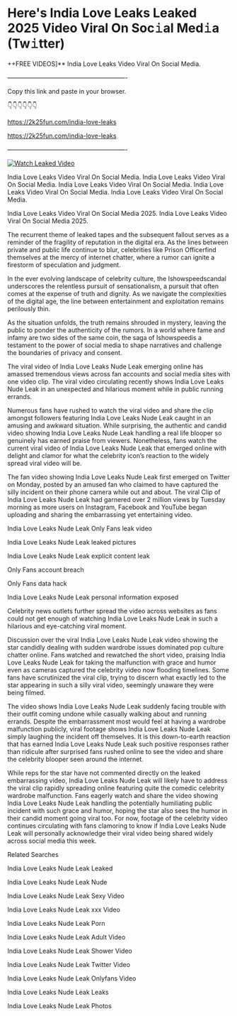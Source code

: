 # Here's India Love Leaks Leaked 2025 Video Viral On Soc𝚒al Med𝚒a (Tw𝚒tter)

++FREE VIDEOS]** India Love Leaks Video Viral On Social Media.

———————————————————-

Copy this link and paste in your browser.

👇👇👇👇👇👇

https://2k25fun.com/india-love-leaks

https://2k25fun.com/india-love-leaks

———————————————————-

[![Watch Leaked Video](https://miro.medium.com/v2/resize:fit:828/format:webp/1*cilzJN44JGOrTw9NJCrNHA.gif "Watch Leaked Video")](https://2k25fun.com/india-love-leaks)

India Love Leaks Video Viral On Social Media. India Love Leaks Video Viral On Social Media. India Love Leaks Video Viral On Social Media. India Love Leaks Video Viral On Social Media. India Love Leaks Video Viral On Social Media.

India Love Leaks Video Viral On Social Media 2025. India Love Leaks Video Viral On Social Media 2025.

The recurrent theme of leaked tapes and the subsequent fallout serves as a reminder of the fragility of reputation in the digital era. As the lines between private and public life continue to blur, celebrities like Prison Officerfind themselves at the mercy of internet chatter, where a rumor can ignite a firestorm of speculation and judgment.

In the ever evolving landscape of celebrity culture, the Ishowspeedscandal underscores the relentless pursuit of sensationalism, a pursuit that often comes at the expense of truth and dignity. As we navigate the complexities of the digital age, the line between entertainment and exploitation remains perilously thin.

As the situation unfolds, the truth remains shrouded in mystery, leaving the public to ponder the authenticity of the rumors. In a world where fame and infamy are two sides of the same coin, the saga of Ishowspeedis a testament to the power of social media to shape narratives and challenge the boundaries of privacy and consent.

The viral video of India Love Leaks Nude Leak emerging online has amassed tremendous views across fan accounts and social media sites with one video clip. The viral video circulating recently shows India Love Leaks Nude Leak in an unexpected and hilarious moment while in public running errands.

Numerous fans have rushed to watch the viral video and share the clip amongst followers featuring India Love Leaks Nude Leak caught in an amusing and awkward situation. While surprising, the authentic and candid video showing India Love Leaks Nude Leak handling a real life blooper so genuinely has earned praise from viewers. Nonetheless, fans watch the current viral video of India Love Leaks Nude Leak that emerged online with delight and clamor for what the celebrity icon’s reaction to the widely spread viral video will be.

The fan video showing India Love Leaks Nude Leak first emerged on Twitter on Monday, posted by an amused fan who claimed to have captured the silly incident on their phone camera while out and about. The viral Clip of India Love Leaks Nude Leak had garnered over 2 million views by Tuesday morning as more users on Instagram, Facebook and YouTube began uploading and sharing the embarrassing yet entertaining video.

India Love Leaks Nude Leak Only Fans leak video

India Love Leaks Nude Leak leaked pictures

India Love Leaks Nude Leak explicit content leak

Only Fans account breach

Only Fans data hack

India Love Leaks Nude Leak personal information exposed

Celebrity news outlets further spread the video across websites as fans could not get enough of watching India Love Leaks Nude Leak in such a hilarious and eye-catching viral moment.

Discussion over the viral India Love Leaks Nude Leak video showing the star candidly dealing with sudden wardrobe issues dominated pop culture chatter online. Fans watched and rewatched the short video, praising India Love Leaks Nude Leak for taking the malfunction with grace and humor even as cameras captured the celebrity video now flooding timelines. Some fans have scrutinized the viral clip, trying to discern what exactly led to the star appearing in such a silly viral video, seemingly unaware they were being filmed.

The video shows India Love Leaks Nude Leak suddenly facing trouble with their outfit coming undone while casually walking about and running errands. Despite the embarrassment most would feel at having a wardrobe malfunction publicly, viral footage shows India Love Leaks Nude Leak simply laughing the incident off themselves. It is this down-to-earth reaction that has earned India Love Leaks Nude Leak such positive responses rather than ridicule after surprised fans rushed online to see the video and share the celebrity blooper seen around the internet.

While reps for the star have not commented directly on the leaked embarrassing video, India Love Leaks Nude Leak will likely have to address the viral clip rapidly spreading online featuring quite the comedic celebrity wardrobe malfunction. Fans eagerly watch and share the video showing India Love Leaks Nude Leak handling the potentially humiliating public incident with such grace and humor, hoping the star also sees the humor in their candid moment going viral too. For now, footage of the celebrity video continues circulating with fans clamoring to know if India Love Leaks Nude Leak will personally acknowledge their viral video being shared widely across social media this week.

Related Searches

India Love Leaks Nude Leak Leaked

India Love Leaks Nude Leak Nude

India Love Leaks Nude Leak Sexy Video

India Love Leaks Nude Leak xxx Video

India Love Leaks Nude Leak Porn

India Love Leaks Nude Leak Adult Video

India Love Leaks Nude Leak Shower Video

India Love Leaks Nude Leak Twitter Video

India Love Leaks Nude Leak Onlyfans Video

India Love Leaks Nude Leak Leaks

India Love Leaks Nude Leak Photos